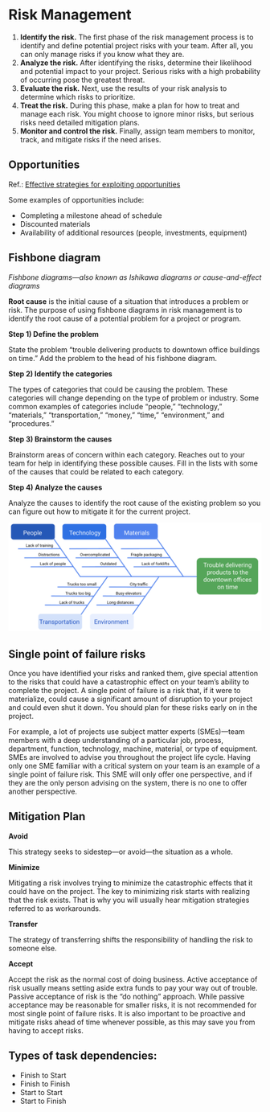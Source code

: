 # Risk Management

1. __Identify the risk.__ The first phase of the risk management process is to identify and define potential project risks with your team. After all, you can only manage risks if you know what they are. 
2. __Analyze the risk.__ After identifying the risks, determine their likelihood and potential impact to your project. Serious risks with a high probability of occurring pose the greatest threat.
3. __Evaluate the risk.__ Next, use the results of your risk analysis to determine which risks to prioritize.
4. __Treat the risk.__ During this phase, make a plan for how to treat and manage each risk. You might choose to ignore minor risks, but serious risks need detailed mitigation plans.
5. __Monitor and control the risk.__ Finally, assign team members to monitor, track, and mitigate risks if the need arises.

## Opportunities
Ref.: [Effective strategies for exploiting opportunities](https://www.pmi.org/learning/library/effective-strategies-exploiting-opportunities-7947)

Some examples of opportunities include: 
* Completing a milestone ahead of schedule
* Discounted materials 
* Availability of additional resources (people, investments, equipment)

## Fishbone diagram
*Fishbone diagrams—also known as Ishikawa diagrams or cause-and-effect diagrams*

__Root cause__ is the initial cause of a situation that introduces a problem or risk. The purpose of using fishbone diagrams in risk management is to identify the root cause of a potential problem for a project or program.

__Step 1) Define the problem__

State the problem “trouble delivering products to downtown office buildings on time.” Add the problem to the head of his fishbone diagram. 

__Step 2) Identify the categories__

The types of categories that could be causing the problem. These categories will change depending on the type of problem or industry. Some common examples of categories include “people,” “technology,” “materials,” “transportation,” “money,” “time,” “environment,” and “procedures.” 

__Step 3) Brainstorm the causes__

Brainstorm areas of concern within each category. Reaches out to your team for help in identifying these possible causes. Fill in the lists with some of the causes that could be related to each category.

__Step 4) Analyze the causes__

Analyze the causes to identify the root cause of the existing problem so you can figure out how to mitigate it for the current project.

![fishbone-diagram](fishbone-diagram.png)

## Single point of failure risks

Once you have identified your risks and ranked them, give special attention to the risks that could have a catastrophic effect on your team’s ability to complete the project. A single point of failure is a risk that, if it were to materialize, could cause a significant amount of disruption to your project and could even shut it down. You should plan for these risks early on in the project.

For example, a lot of projects use subject matter experts (SMEs)—team members with a deep understanding of a particular job, process, department, function, technology, machine, material, or type of equipment. SMEs are involved to advise you throughout the project life cycle. Having only one SME familiar with a critical system on your team is an example of a single point of failure risk. This SME will only offer one perspective, and if they are the only person advising on the system, there is no one to offer another perspective.

## Mitigation Plan

__Avoid__

This strategy seeks to sidestep—or avoid—the situation as a whole.

__Minimize__

Mitigating a risk involves trying to minimize the catastrophic effects that it could have on the project. The key to minimizing risk starts with realizing that the risk exists. That is why you will usually hear mitigation strategies referred to as workarounds.

__Transfer__

The strategy of transferring shifts the responsibility of handling the risk to someone else.

__Accept__

Accept the risk as the normal cost of doing business. Active acceptance of risk usually means setting aside extra funds to pay your way out of trouble. Passive acceptance of risk is the “do nothing” approach. While passive acceptance may be reasonable for smaller risks, it is not recommended for most single point of failure risks. It is also important to be proactive and mitigate risks ahead of time whenever possible, as this may save you from having to accept risks.

## Types of task dependencies:
* Finish to Start
* Finish to Finish
* Start to Start
* Start to Finish

